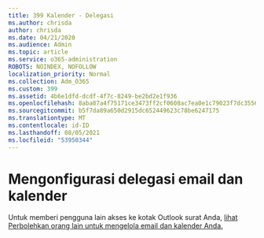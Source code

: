 ```yaml
---
title: 399 Kalender - Delegasi
ms.author: chrisda
author: chrisda
ms.date: 04/21/2020
ms.audience: Admin
ms.topic: article
ms.service: o365-administration
ROBOTS: NOINDEX, NOFOLLOW
localization_priority: Normal
ms.collection: Adm_O365
ms.custom: 399
ms.assetid: 4b6e1dfd-dcdf-4f7c-8249-be2bd2e1f936
ms.openlocfilehash: 8aba87a4f75171ce3473ff2cf0608ac7ea0e1c79023f7dc35566f023864c008e
ms.sourcegitcommit: b5f7da89a650d2915dc652449623c78be6247175
ms.translationtype: MT
ms.contentlocale: id-ID
ms.lasthandoff: 08/05/2021
ms.locfileid: "53950344"
---
```

# <a name="configure-mail-and-calendar-delegates"></a>Mengonfigurasi delegasi email dan kalender

Untuk memberi pengguna lain akses ke kotak Outlook surat Anda, [lihat Perbolehkan orang lain untuk mengelola email dan kalender Anda.](https://support.office.com/article/9684b670-7588-4eea-8717-9e5799047540.aspx)
